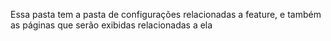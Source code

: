 Essa pasta tem a pasta de configurações relacionadas a feature, e também as páginas que serão exibidas relacionadas a ela
